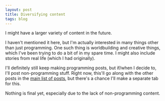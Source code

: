 ```yaml
---
layout: post
title: Diversifying content
tags: blog
---
```


I might have a larger variety of content in the future.

<!--more-->

I haven't mentioned it here, but I'm actually interested in many things other than just programming. One such thing is worldbuilding and creative things, which I've been trying to do a bit of in my spare time. I might also include stories from real life (which I had originally).

I'll definitely still keep making programming posts, but if/when I decide to, I'll post non-programming stuff. Right now, this'll go along with the other posts in the [main list of posts](/), but there's a chance I'll make a separate tab for this.

Nothing is final yet, especially due to the lack of non-programming content.
